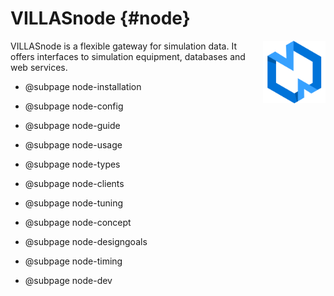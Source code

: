 # VILLASnode {#node}

<img src="images/logos/villas_node.svg" width="100" align="right" />

VILLASnode is a flexible gateway for simulation data. It offers interfaces to simulation equipment, databases and web services.

- @subpage node-installation
- @subpage node-config
- @subpage node-guide
- @subpage node-usage
- @subpage node-types
- @subpage node-clients
- @subpage node-tuning

- @subpage node-concept
- @subpage node-designgoals
- @subpage node-timing
- @subpage node-dev